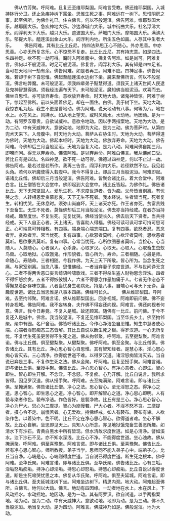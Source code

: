 <!-- { "loadSidebar": true } -->
　　佛从竹芳聚。呼阿难。且复还至维耶梨国。阿难言受教。佛还维耶梨国。入城持钵行分卫。还止急疾神树下露坐。思惟生死之事。阿难远在一树下。思惟阴房之事。起至佛所。为佛作礼已。住白佛言。何以不般泥洹。佛告阿难。维耶梨国大乐。越耶国大乐。急疾神地大乐。沙达诤城门大乐。城中街曲大乐。社名浮沸大乐。阎浮利天下大乐。越只大乐。遮波国大乐。萨城门大乐。摩竭国大乐。满沸大乐。郁提大乐。醯连溪出金山大乐。阎浮利内地。所生五色如画。人存其中生者大乐。
　　佛告阿难。其有比丘比丘尼。持四法熟思正心不随心。外亦思善。中亦思善。心亦无所复贪乐。心不惊恐不复走。比丘比丘尼。其有持志意。如是四法。名四神足。欲不死一劫可得。魔时入阿难腹中。佛复告阿难。如是尚可。阿难复言。佛何以不般泥洹。时足可般泥洹。佛复言。阎浮利大乐。其有知是四神足者。当可在天地间一劫有余。佛告阿难。如是者再三。阿难不应。四神足事。佛告阿难。若却于树下自思惟。佛起至醯连溪水边树下坐。魔来至佛所言。何以不般泥洹。佛言咄弊魔。未可般泥洹。须我四辈弟子黠慧得道。须我天上诸天世间人民逮及鬼神智慧得道。须我经法遍布天下。未可般泥洹。魔知佛当般泥洹。欢喜而去。佛坐自思惟。亦可放弃寿命。意欲放弃寿命。时天地大动。诸鬼神皆惊。阿难于树下。惊起至佛所。前以头面着佛足。却在一面住。白佛。我于树下坐。天地大动。我惊衣毛为起。我生不更是曹地动。佛为阿难。说天地动有八事。何等为八。地在水上。水在风上。风持水。如从地上望天。或时风动水。水动地。地因动。是为一动。有阿罗汉尊贵。自欲试威神。意欲令地动。因以手两指案地。天地为大动。是为二动。中有天威神大。意欲动地。地即为大动。是为三动。佛为菩萨时。从第四兜术天来下。入母腹中。时天地为大动。菩萨从右胁生时。天地为大动。菩萨得道为佛时。天地为大动。佛起本经时。天地为大动。佛放弃寿命。天地为大动。佛告阿难。今佛却后三月当般泥洹。天地为当复大动。是为八动。阿难闻佛自期三月。即啼而问。得无以弃寿命。佛告阿难。是以弃寿命。阿难白佛言。我从佛闻口受。若比丘有是四法。名四神足。欲不死一劫可得。佛德过四神足。何以不止过一劫。佛告阿难。是若过是若所作。我再三告言。阎浮利内大乐。若径默然不应。我见若头角。若何以听魔使得入若腹中。我今不得复止。却后三月当般泥洹。阿难即起。语诸比丘僧。佛却后三月当般泥洹。佛告阿难。皆聚会诸比丘。着大会堂中。阿难白言。比丘僧皆在大会堂中。佛即起到大会堂中。诸比丘皆起。为佛作礼。佛告诸比丘。天下无常坚固人。爱乐生死。不求度世道者。皆为痴。父母皆当别离。有忧哭之念。人转相恩爱贪慕悲哀。天下无生不死者。我本经说。生者皆当死。死者复生。转相忧哭。无休息时。须弥山尚崩坏。天上诸天亦死。作王者亦死。贫富贵贱下至畜生。无生不死者。莫怪佛却后三月当般泥洹。佛去亦当持经戒。在者亦当持经戒。趣至度世。不复生死。无复忧哭。佛经当使长久。佛去后天下贤者。当共持经戒。天下人自正心者。天上诸天。皆喜助人得福。佛经可读可讽可学可持可思可正。心可端意可转相教。有四事。端身端心端志端口。复有四事。欲怒者忍。恶念者弃。贪欲者弃。常当忧死。复有四事。心欲邪者莫听。心欲淫者莫听。思欲恶者莫听。思欲豪贵莫听。复有四事。心常当忧死。心所欲图恶者莫听。当捡心。心当随人。人莫随心。心者误人。心杀身。心取罗汉。心取天。心取人。心取畜生虫蚁鸟兽。心取地狱。心取饿鬼。作形貌者。皆心所为。寿命。三者相随。心最是师。命随心。寿随命。三者相随。今我作佛。为天上天下所敬。皆心所为。当念生死之痛。与家室别离。当念八事。思惟佛经。一者当弃妻子求度世道。不与世间诤无贪心。二者不得两舌恶口妄言绮语吟啸歌戏。三者不得杀生盗人财物思念淫泆。四者不得怀怒痴贪。五者不得嫉彼慢人。六者不得思念作恶加痛于人。七者无作恣态不得懈怠着卧存味饮食。八者当忧身生老病死。持是八事。自端心可与天下无诤。当趣度世道。诸比丘当思惟是八事本四痛。佛经可长久。
　　佛从维耶梨国。呼阿难。去至拘邻聚。阿难言诺。佛从维耶梨国出。回身视城。阿难即前问佛。佛不妄转身视城。佛告阿难。我不妄转身。夫作佛不得妄还向视。阿难言。佛还向视者何意。佛言。我今日寿竟。不复入是城。故还顾耳。随佛有一比丘。前问佛。于今不复还入是城中。佛言。我当般泥洹。不复还见维耶梨国。当至华氏乡土。佛至拘邻聚。聚中有园。名尸舍洹。佛皆呼诸比丘。今作心净洁坐自思惟。知生中慧者使心端。心端者淫怒痴态三态皆解。其比丘自说以断生死之根。得罗汉道。一心无所复忧。不复忧生死虽更苦得不生死之道。佛从拘邻聚。呼阿难。去至揵梨聚。阿难言诺。佛与比丘僧。俱至揵梨聚。从揵梨聚。佛呼阿难。俱至金聚。与比丘僧俱。佛告诸比丘。其有比丘。净心思心智心自思惟。其有智知经者。是慧心本。淫心怒心痴心皆灭去。三心清净。欲得度世道不难。以得罗汉道。诸淫怒痴皆消灭去。当自说已弃是三事。不复作生死之法。佛从金聚。呼阿难。且复至授手聚。阿难言诺。即与诸比丘俱。至授手聚。佛告比丘。净心思心智心。有净心意者。心即生。智心即生。智心即生开解。不念淫。不念怒。不复痴。心乃开解。比丘自说言。我所求皆得。因见罗汉道。佛从授手聚。呼阿难。去至掩满聚。阿难言诺。即与诸比丘俱。至掩满聚。佛告诸比丘僧。净心之法。思心智心。至无淫怒之态。得净心之道。思心智心。即生思心之道。净心智心。即开解智心之道。净心思心即明。人有褺与染者作色。褺布净洁。作色皆好。是褺净故。比丘有是三心。净心思心智心。净心为尸大。思心为三摩提。智心为崩慢若。尸大心者。不淫不怒不贪。三摩提者。摄心令不走。崩慢若者。心无爱欲。持佛经戒。如人有褺布。褺布有垢。人欲染作色。以着染中。色不明。比丘不定在净心思心智心。欲得道者难。坐心不解故。比丘心自解。坐思即见天上。具知人心所念。亦见地狱饿鬼畜生善恶所趣。如清水下有沙石。青黄白黑水中所有皆现。但水清故求度世道。如是心清净。譬如溪水。浊下沙石不见。亦不知水深浅。比丘心不净。不能得度世道。坐心浊故。佛从掩满聚。呼阿难。俱至喜豫聚。阿难言诺。即与诸比丘俱。至喜豫聚。佛告比丘。若有净心思心智心。师所教授。弟子当学。思师同不能入弟子心中。端弟子心。比丘当自净。心端是心。心端则得度世道。当自说已得度世道。断生死之根本。佛呼阿难。至华氏聚。阿难言诺。即与诸比丘俱。至华氏聚。佛告诸比丘。心有三垢。淫垢怒垢痴垢。持净心却淫垢。持思心却怒垢。持慧心却痴垢。比丘自说以得度世道。断是生死啼哭忧思之本。佛复从华氏聚。呼阿难。俱至夫延城。阿难言诺。即与诸比丘俱。至夫延城北树下坐。阿难坐边树下。精思内观。地大动。阿难起至佛所。白佛言。地何以大动。佛言。地动有四因缘。一动者地在水上。水在风上。下风动摇水。水动摇地。地因动。是为一动。其有阿罗汉。欲自试道。以手两指案地。地为动。是为二动。中有天威神大。意欲动地。地即为动。是为三动。佛不久当般泥洹。地当复大动。是为四动。阿难言。佛威神乃如是。佛般泥洹。地为大动。
